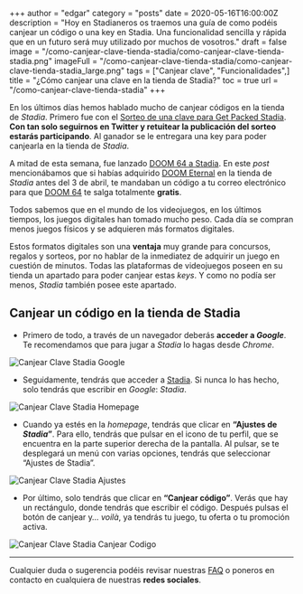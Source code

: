 +++
author = "edgar"
category = "posts"
date = 2020-05-16T16:00:00Z
description = "Hoy en Stadianeros os traemos una guía de como podéis canjear un código o una key en Stadia. Una funcionalidad sencilla y rápida que en un futuro será muy utilizado por muchos de vosotros."
draft = false
image = "/como-canjear-clave-tienda-stadia/como-canjear-clave-tienda-stadia.png"
imageFull = "/como-canjear-clave-tienda-stadia/como-canjear-clave-tienda-stadia_large.png"
tags = ["Canjear clave", "Funcionalidades",]
title = "¿Cómo canjear una clave en la tienda de Stadia?"
toc = true
url = "/como-canjear-clave-tienda-stadia"
+++

En los últimos días hemos hablado mucho de canjear códigos en la tienda de _Stadia_. Primero fue con el <a class="u-anchor" href="/sorteo-clave-get-packed-stadia">Sorteo de una clave para Get Packed Stadia</a>. **Con tan solo seguirnos en Twitter y retuitear la publicación del sorteo estarás participando**. Al ganador se le entregara una key para poder canjearla en la tienda de _Stadia_.

A mitad de esta semana, fue lanzado <a class="u-anchor" href="/doom-64-ha-llegado-stadia">DOOM 64 a Stadia</a>. En este _post_ mencionábamos que si habías adquirido <a class="u-anchor" href="/doom-eternal">DOOM Eternal</a> en la tienda de _Stadia_ antes del 3 de abril, te mandaban un código a tu correo electrónico para que <a class="u-anchor" href="/doom-64">DOOM 64</a> te salga totalmente **gratis**.

Todos sabemos que en el mundo de los videojuegos, en los últimos tiempos, los juegos digitales han tomado mucho peso. Cada día se compran menos juegos físicos y se adquieren más formatos digitales.

Estos formatos digitales son una **ventaja** muy grande para concursos, regalos y sorteos, por no hablar de la inmediatez de adquirir un juego en cuestión de minutos. Todas las plataformas de videojuegos poseen en su tienda un apartado para poder canjear estas _keys_. Y como no podía ser menos, _Stadia_ también posee este apartado.

## Canjear un código en la tienda de Stadia

* Primero de todo, a través de un navegador deberás **acceder a _Google_**. Te recomendamos que para jugar a _Stadia_ lo hagas desde _Chrome_.

<img class="u-borderImage u-lazyload lazyload" loading="lazy" data-src="/como-canjear-clave-tienda-stadia/canjear-clave-stadia-google.png" alt="Canjear Clave Stadia Google" title="Canjear Clave Stadia Google" />

* Seguidamente, tendrás que acceder a <a class="u-anchor" href="https://stadia.google.com/home" target="_blank" rel="nofollow noopener">Stadia</a>. Si nunca lo has hecho, solo tendrás que escribir en _Google_: _Stadia_.

<img class="u-borderImage u-lazyload lazyload" loading="lazy" data-src="/como-canjear-clave-tienda-stadia/canjear-clave-stadia-homepage.png" alt="Canjear Clave Stadia Homepage" title="Canjear Clave Stadia Homepage" />

* Cuando ya estés en la _homepage_, tendrás que clicar en **“Ajustes de _Stadia_”**. Para ello, tendrás que pulsar en el icono de tu perfil, que se encuentra en la parte superior derecha de la pantalla. Al pulsar, se te desplegará un menú con varias opciones, tendrás que seleccionar “Ajustes de Stadia”.

<img class="u-borderImage u-lazyload lazyload" loading="lazy" data-src="/como-canjear-clave-tienda-stadia/canjear-clave-stadia-ajustes.png" alt="Canjear Clave Stadia Ajustes" title="Canjear Clave Stadia Ajustes" />

* Por último, solo tendrás que clicar en **“Canjear código”**. Verás que hay un rectángulo, donde tendrás que escribir el código. Después pulsas el botón de canjear y… _voilà_, ya tendrás tu juego, tu oferta o tu promoción activa. 

<img class="u-borderImage u-lazyload lazyload" loading="lazy" data-src="/como-canjear-clave-tienda-stadia/canjear-clave-stadia-canjear-codigo.png" alt="Canjear Clave Stadia Canjear Codigo" title="Canjear Clave Stadia Canjear Codigo" />

___
Cualquier duda o sugerencia podéis revisar nuestras <a class="u-anchor" href="/etiquetas/preguntas-frecuentes">FAQ</a> o poneros en contacto en cualquiera de nuestras **redes sociales**.
